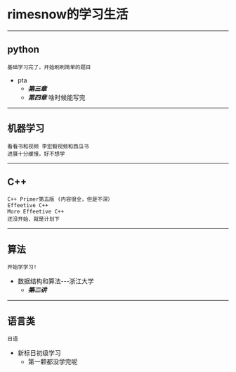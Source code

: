 # rimesnow的学习生活

------------------------------
## python
    基础学习完了，开始刷刷简单的题目
* pta  
  * ***~~第三章~~***
   * ***第四章***  啥时候能写完
  
-----------------------------
## 机器学习
    看看书和视频 李宏毅视频和西瓜书 
    进展十分缓慢，好不想学
    
-----------------------------
## C++
    C++ Primer第五版 (内容很全，但是不深）
    Effeetive C++
    More Effeetive C++
    还没开始，就是计划下
------------------------------
## 算法
    开始学学习!
* 数据结构和算法---浙江大学
  * ***~~第二讲~~***

------------------------------
## 语言类
    日语
* 新标日初级学习
  * 第一颗都没学完呢
